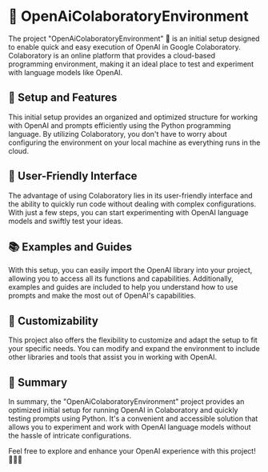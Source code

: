 # 📝 OpenAiColaboratoryEnvironment

The project "OpenAiColaboratoryEnvironment" 🚀 is an initial setup designed to enable quick and easy execution of OpenAI in Google Colaboratory. Colaboratory is an online platform that provides a cloud-based programming environment, making it an ideal place to test and experiment with language models like OpenAI.

## **🔧 Setup and Features**

This initial setup provides an organized and optimized structure for working with OpenAI and prompts efficiently using the Python programming language. By utilizing Colaboratory, you don't have to worry about configuring the environment on your local machine as everything runs in the cloud.

## **🌟 User-Friendly Interface**

The advantage of using Colaboratory lies in its user-friendly interface and the ability to quickly run code without dealing with complex configurations. With just a few steps, you can start experimenting with OpenAI language models and swiftly test your ideas.

## **📚 Examples and Guides**

With this setup, you can easily import the OpenAI library into your project, allowing you to access all its functions and capabilities. Additionally, examples and guides are included to help you understand how to use prompts and make the most out of OpenAI's capabilities.

## **💪 Customizability**

This project also offers the flexibility to customize and adapt the setup to fit your specific needs. You can modify and expand the environment to include other libraries and tools that assist you in working with OpenAI.

## **🚀 Summary**

In summary, the "OpenAiColaboratoryEnvironment" project provides an optimized initial setup for running OpenAI in Colaboratory and quickly testing prompts using Python. It's a convenient and accessible solution that allows you to experiment and work with OpenAI language models without the hassle of intricate configurations.

Feel free to explore and enhance your OpenAI experience with this project! 🚀🔥💡
